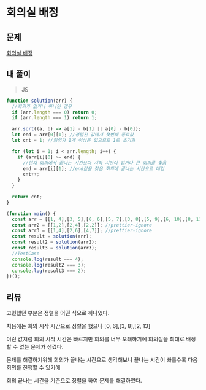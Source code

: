 # 회의실 배정

## 문제

[회의실 배정](https://www.acmicpc.net/problem/1931)

## 내 풀이

> JS

```js
function solution(arr) {
  //회의가 없거나 하나인 경우
  if (arr.length === 0) return 0;
  if (arr.length === 1) return 1;

  arr.sort((a, b) => a[1] - b[1] || a[0] - b[0]);
  let end = arr[0][1]; //정렬된 값에서 첫번째 종료값
  let cnt = 1; //회의가 1개 이상은 있으므로 1로 초기화

  for (let i = 1; i < arr.length; i++) {
    if (arr[i][0] >= end) {
      //현재 회의에서 끝나는 시간보다 시작 시간이 같거나 큰 회의를 찾음
      end = arr[i][1]; //end값을 찾은 회의에 끝나는 시간으로 대입
      cnt++;
    }
  }

  return cnt;
}

(function main() {
  const arr = [[1, 4],[3, 5],[0, 6],[5, 7],[3, 8],[5, 9],[6, 10],[8, 11],[8, 12],[2, 13],[12, 14],[4, 7],[2, 8]]; //prettier-ignore
  const arr2 = [[1,2],[2,4],[2,2]]; //prettier-ignore
  const arr3 = [[1,4],[2,6],[4,7]]; //prettier-ignore
  const result = solution(arr);
  const result2 = solution(arr2);
  const result3 = solution(arr3);
  //TestCase
  console.log(result === 4);
  console.log(result2 === 3);
  console.log(result3 === 2);
})();
```

## 리뷰

고민했던 부분은 정렬을 어떤 식으로 하나였다.

처음에는 회의 시작 시간으로 정렬을 했으나 [0, 6],[3, 8],[2, 13]

이런 값처럼 회의 시작 시간은 빠르지만 회의를 너무 오래하기에 회의실을 최대로 배정할 수 없는 문제가 생겼다.

문제를 해결하기위해 회의가 끝나는 시간으로 생각해보니 끝나는 시간이 빠를수록 다음 회의를 진행할 수 있기에

회의 끝나는 시간을 기준으로 정렬을 하여 문제를 해결하였다.
